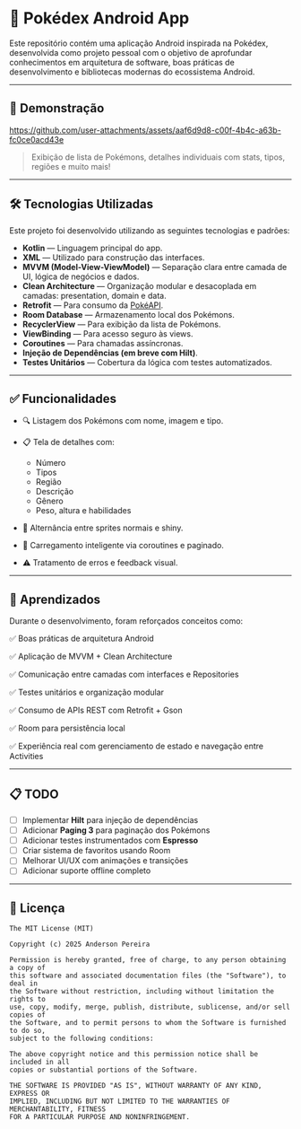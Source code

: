 # 📱 Pokédex Android App

Este repositório contém uma aplicação Android inspirada na Pokédex, desenvolvida como projeto pessoal com o objetivo de aprofundar conhecimentos em arquitetura de software, boas práticas de desenvolvimento e bibliotecas modernas do ecossistema Android.

---

## 📸 Demonstração

https://github.com/user-attachments/assets/aaf6d9d8-c00f-4b4c-a63b-fc0ce0acd43e






> Exibição de lista de Pokémons, detalhes individuais com stats, tipos, regiões e muito mais!

---

## 🛠️ Tecnologias Utilizadas

Este projeto foi desenvolvido utilizando as seguintes tecnologias e padrões:

* **Kotlin** — Linguagem principal do app.
* **XML** — Utilizado para construção das interfaces.
* **MVVM (Model-View-ViewModel)** — Separação clara entre camada de UI, lógica de negócios e dados.
* **Clean Architecture** — Organização modular e desacoplada em camadas: presentation, domain e data.
* **Retrofit** — Para consumo da [PokéAPI](https://pokeapi.co).
* **Room Database** — Armazenamento local dos Pokémons.
* **RecyclerView** — Para exibição da lista de Pokémons.
* **ViewBinding** — Para acesso seguro às views.
* **Coroutines** — Para chamadas assíncronas.
* **Injeção de Dependências (em breve com Hilt)**.
* **Testes Unitários** — Cobertura da lógica com testes automatizados.

---

## ✅ Funcionalidades

* 🔍 Listagem dos Pokémons com nome, imagem e tipo.
* 📋 Tela de detalhes com:

  * Número
  * Tipos
  * Região
  * Descrição
  * Gênero
  * Peso, altura e habilidades
* 🎨 Alternância entre sprites normais e shiny.
* 🧠 Carregamento inteligente via coroutines e paginado.
* ⚠️ Tratamento de erros e feedback visual.

---

## 📄 Aprendizados

Durante o desenvolvimento, foram reforçados conceitos como:

✅ Boas práticas de arquitetura Android

✅ Aplicação de MVVM + Clean Architecture

✅ Comunicação entre camadas com interfaces e Repositories

✅ Testes unitários e organização modular

✅ Consumo de APIs REST com Retrofit + Gson

✅ Room para persistência local

✅ Experiência real com gerenciamento de estado e navegação entre Activities


---

## 📋 TODO

* [ ] Implementar **Hilt** para injeção de dependências
* [ ] Adicionar **Paging 3** para paginação dos Pokémons
* [ ] Adicionar testes instrumentados com **Espresso**
* [ ] Criar sistema de favoritos usando Room
* [ ] Melhorar UI/UX com animações e transições
* [ ] Adicionar suporte offline completo

---

## 📜 Licença

```
The MIT License (MIT)

Copyright (c) 2025 Anderson Pereira

Permission is hereby granted, free of charge, to any person obtaining a copy of
this software and associated documentation files (the "Software"), to deal in
the Software without restriction, including without limitation the rights to
use, copy, modify, merge, publish, distribute, sublicense, and/or sell copies of
the Software, and to permit persons to whom the Software is furnished to do so,
subject to the following conditions:

The above copyright notice and this permission notice shall be included in all
copies or substantial portions of the Software.

THE SOFTWARE IS PROVIDED "AS IS", WITHOUT WARRANTY OF ANY KIND, EXPRESS OR
IMPLIED, INCLUDING BUT NOT LIMITED TO THE WARRANTIES OF MERCHANTABILITY, FITNESS
FOR A PARTICULAR PURPOSE AND NONINFRINGEMENT.
```
